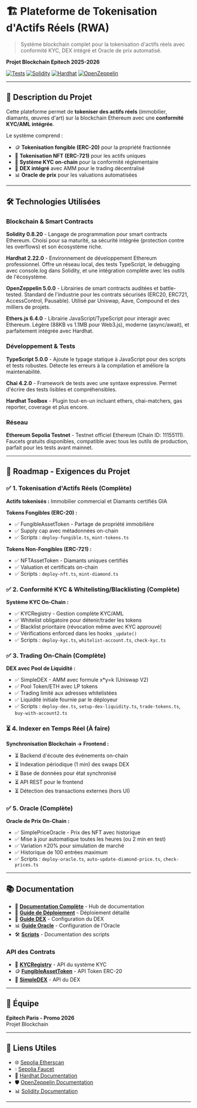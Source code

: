 # 🏗️ Plateforme de Tokenisation d'Actifs Réels (RWA)

> Système blockchain complet pour la tokenisation d'actifs réels avec conformité KYC, DEX intégré et Oracle de prix automatisé.

**Projet Blockchain Epitech 2025-2026**

[![Tests](https://img.shields.io/badge/tests-190%20passing-success)](./test)
[![Solidity](https://img.shields.io/badge/Solidity-0.8.20-blue)](https://soliditylang.org/)
[![Hardhat](https://img.shields.io/badge/Hardhat-2.22.0-yellow)](https://hardhat.org/)
[![OpenZeppelin](https://img.shields.io/badge/OpenZeppelin-5.0.0-purple)](https://www.openzeppelin.com/)

---

## 📖 Description du Projet

Cette plateforme permet de **tokeniser des actifs réels** (immobilier, diamants, œuvres d'art) sur la blockchain Ethereum avec une **conformité KYC/AML intégrée**.

Le système comprend :
- 🪙 **Tokenisation fongible (ERC-20)** pour la propriété fractionnée
- 💎 **Tokenisation NFT (ERC-721)** pour les actifs uniques
- 🔐 **Système KYC on-chain** pour la conformité réglementaire
- 💱 **DEX intégré** avec AMM pour le trading décentralisé
- 📊 **Oracle de prix** pour les valuations automatisées

---

## 🛠️ Technologies Utilisées

### Blockchain & Smart Contracts

**Solidity 0.8.20** - Langage de programmation pour smart contracts Ethereum. Choisi pour sa maturité, sa sécurité intégrée (protection contre les overflows) et son écosystème riche.

**Hardhat 2.22.0** - Environnement de développement Ethereum professionnel. Offre un réseau local, des tests TypeScript, le debugging avec console.log dans Solidity, et une intégration complète avec les outils de l'écosystème.

**OpenZeppelin 5.0.0** - Librairies de smart contracts auditées et battle-tested. Standard de l'industrie pour les contrats sécurisés (ERC20, ERC721, AccessControl, Pausable). Utilisé par Uniswap, Aave, Compound et des milliers de projets.

**Ethers.js 6.4.0** - Librairie JavaScript/TypeScript pour interagir avec Ethereum. Légère (88KB vs 1.1MB pour Web3.js), moderne (async/await), et parfaitement intégrée avec Hardhat.

### Développement & Tests

**TypeScript 5.0.0** - Ajoute le typage statique à JavaScript pour des scripts et tests robustes. Détecte les erreurs à la compilation et améliore la maintenabilité.

**Chai 4.2.0** - Framework de tests avec une syntaxe expressive. Permet d'écrire des tests lisibles et compréhensibles.

**Hardhat Toolbox** - Plugin tout-en-un incluant ethers, chai-matchers, gas reporter, coverage et plus encore.

### Réseau

**Ethereum Sepolia Testnet** - Testnet officiel Ethereum (Chain ID: 11155111). Faucets gratuits disponibles, compatible avec tous les outils de production, parfait pour les tests avant mainnet.

---

## 🎯 Roadmap - Exigences du Projet

### ✅ 1. Tokenisation d'Actifs Réels (Complète)
**Actifs tokenisés :** Immobilier commercial et Diamants certifiés GIA

**Tokens Fongibles (ERC-20) :**
- ✅ FungibleAssetToken - Partage de propriété immobilière
- ✅ Supply cap avec métadonnées on-chain
- ✅ Scripts : `deploy-fungible.ts`, `mint-tokens.ts`

**Tokens Non-Fongibles (ERC-721) :**
- ✅ NFTAssetToken - Diamants uniques certifiés
- ✅ Valuation et certificats on-chain
- ✅ Scripts : `deploy-nft.ts`, `mint-diamond.ts`

### ✅ 2. Conformité KYC & Whitelisting/Blacklisting (Complète)
**Système KYC On-Chain :**
- ✅ KYCRegistry - Gestion complète KYC/AML
- ✅ Whitelist obligatoire pour détenir/trader les tokens
- ✅ Blacklist prioritaire (révocation même avec KYC approuvé)
- ✅ Vérifications enforced dans les hooks `_update()`
- ✅ Scripts : `deploy-kyc.ts`, `whitelist-account.ts`, `check-kyc.ts`

### ✅ 3. Trading On-Chain (Complète)
**DEX avec Pool de Liquidité :**
- ✅ SimpleDEX - AMM avec formule x*y=k (Uniswap V2)
- ✅ Pool Token/ETH avec LP tokens
- ✅ Trading limité aux adresses whitelistées
- ✅ Liquidité initiale fournie par le déployeur
- ✅ Scripts : `deploy-dex.ts`, `setup-dex-liquidity.ts`, `trade-tokens.ts`, `buy-with-account2.ts`

### ⏳ 4. Indexer en Temps Réel (À faire)
**Synchronisation Blockchain → Frontend :**
- ⏳ Backend d'écoute des événements on-chain
- ⏳ Indexation périodique (1 min) des swaps DEX
- ⏳ Base de données pour état synchronisé
- ⏳ API REST pour le frontend
- ⏳ Détection des transactions externes (hors UI)

### ✅ 5. Oracle (Complète)
**Oracle de Prix On-Chain :**
- ✅ SimplePriceOracle - Prix des NFT avec historique
- ✅ Mise à jour automatique toutes les heures (ou 2 min en test)
- ✅ Variation ±20% pour simulation de marché
- ✅ Historique de 100 entrées maximum
- ✅ Scripts : `deploy-oracle.ts`, `auto-update-diamond-price.ts`, `check-prices.ts`

---

## 📚 Documentation

- 📖 **[Documentation Complète](./docs/README.md)** - Hub de documentation
- 🚀 **[Guide de Déploiement](./docs/deployment-guide.md)** - Déploiement détaillé
- 💱 **[Guide DEX](./docs/DEX-DEPLOYMENT-GUIDE.md)** - Configuration du DEX
- 📊 **[Guide Oracle](./docs/ORACLE-GUIDE.md)** - Configuration de l'Oracle
- 🛠️ **[Scripts](./scripts/README.md)** - Documentation des scripts

### API des Contrats

- 🔐 **[KYCRegistry](./docs/KYCRegistry.md)** - API du système KYC
- 🪙 **[FungibleAssetToken](./docs/FungibleAssetToken.md)** - API Token ERC-20
- 💱 **[SimpleDEX](./docs/SimpleDEX.md)** - API du DEX

---

## 👥 Équipe

**Epitech Paris - Promo 2026**  
Projet Blockchain

---

## 🔗 Liens Utiles

- 🌐 [Sepolia Etherscan](https://sepolia.etherscan.io)
- 💧 [Sepolia Faucet](https://sepoliafaucet.com)
- 📖 [Hardhat Documentation](https://hardhat.org/docs)
- 🛡️ [OpenZeppelin Documentation](https://docs.openzeppelin.com)
- 📊 [Solidity Documentation](https://docs.soliditylang.org)

---
